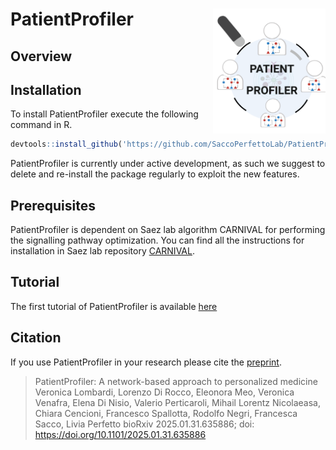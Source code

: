 # PatientProfiler <img src="./img/PatientProfiler_logo.png" align="right" width="180" height="200"/>

## Overview

## Installation

To install PatientProfiler execute the following command in R.

``` r
devtools::install_github('https://github.com/SaccoPerfettoLab/PatientProfiler/')
```

PatientProfiler is currently under active development, as such we suggest to delete and re-install the package regularly to exploit the new features.

## Prerequisites

PatientProfiler is dependent on Saez lab algorithm CARNIVAL for performing the signalling pathway optimization. You can find all the instructions for installation in Saez lab repository [CARNIVAL](https://saezlab.github.io/CARNIVAL/).

## Tutorial

The first tutorial of PatientProfiler is available [here](https://html-preview.github.io/?url=https://github.com/SaccoPerfettoLab/PatientProfiler/blob/main/vignette/PatientProfiler-vignette.html)

## Citation

If you use PatientProfiler in your research please cite the [preprint](https://www.biorxiv.org/content/10.1101/2025.01.31.635886v1).

> PatientProfiler: A network-based approach to personalized medicine Veronica Lombardi, Lorenzo Di Rocco, Eleonora Meo, Veronica Venafra, Elena Di Nisio, Valerio Perticaroli, Mihail Lorentz Nicolaeasa, Chiara Cencioni, Francesco Spallotta, Rodolfo Negri, Francesca Sacco, Livia Perfetto bioRxiv 2025.01.31.635886; doi: <https://doi.org/10.1101/2025.01.31.635886>
